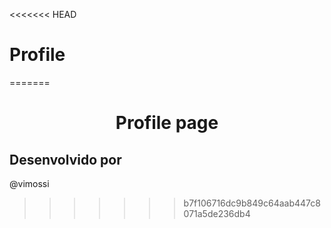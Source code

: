 <<<<<<< HEAD
# Profile
=======
<h1 align="center">Profile page</h1>

## Desenvolvido por 

@vimossi
>>>>>>> b7f106716dc9b849c64aab447c8071a5de236db4
